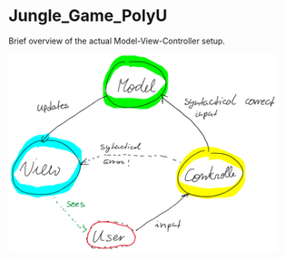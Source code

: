 # Jungle_Game_PolyU

Brief overview of the actual Model-View-Controller setup.  


<img src="MVC.jpg"
     alt="MVC"
     style="height: 350px; border: 5px; "/>

